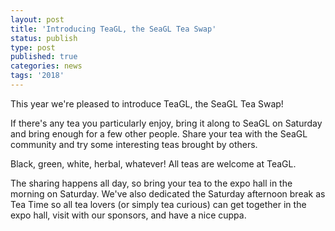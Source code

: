```yaml
---
layout: post
title: 'Introducing TeaGL, the SeaGL Tea Swap'
status: publish
type: post
published: true
categories: news
tags: '2018'
---
```


This year we're pleased to introduce TeaGL, the SeaGL Tea Swap!

If there's any tea you particularly enjoy, bring it along to SeaGL on Saturday and bring enough for a few other people. Share your tea with the SeaGL community and try some interesting teas brought by others.

Black, green, white, herbal, whatever! All teas are welcome at TeaGL.

The sharing happens all day, so bring your tea to the expo hall in the morning on Saturday. We've also dedicated the Saturday afternoon break as Tea Time so all tea lovers (or simply tea curious) can get together in the expo hall, visit with our sponsors, and have a nice cuppa.

